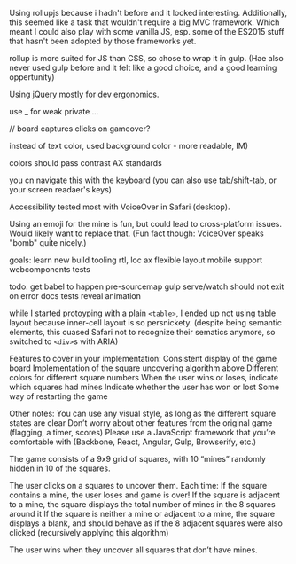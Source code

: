 Using rollupjs because i hadn't before and it looked interesting.
Additionally, this seemed like a task that wouldn't require a big MVC framework.
Which meant I could also play with some vanilla JS, esp. some of the ES2015
stuff that hasn't been adopted by those frameworks yet.

rollup is more suited for JS than CSS, so chose to wrap it in gulp.
(Hae also never used gulp before and it felt like a good choice, and a good learning oppertunity)

Using jQuery mostly for dev ergonomics.


use _ for weak private ...

// board captures clicks on gameover?

instead of text color, used background color - more readable, IM)

colors should pass contrast AX standards

you cn navigate this with the keyboard
(you can also use tab/shift-tab, or your screen readaer's keys)

Accessibility tested most with VoiceOver in Safari (desktop).

Using an emoji for the mine is fun, but could lead to cross-platform issues.
Would likely want to replace that.
(Fun fact though: VoiceOver speaks "bomb" quite nicely.)


goals:
learn new build tooling
rtl, loc
ax
flexible layout
mobile support
webcomponents
tests


todo:
get babel to happen pre-sourcemap
gulp serve/watch should not exit on error
docs
tests
reveal animation


while I started protoyping with a plain `<table>`,
I ended up not using table layout because inner-cell layout
is so persnickety. (despite being semantic elements, this
cuased Safari not to recognize their sematics anymore, so switched to
`<div>`s with ARIA)



Features to cover in your implementation:
Consistent display of the game board
Implementation of the square uncovering algorithm above
Different colors for different square numbers
When the user wins or loses, indicate which squares had mines
Indicate whether the user has won or lost
Some way of restarting the game

Other notes:
You can use any visual style, as long as the different square states are clear
Don’t worry about other features from the original game (flagging, a timer, scores)
Please use a JavaScript framework that you’re comfortable with (Backbone, React, Angular, Gulp, Browserify, etc.)

The game consists of a 9x9 grid of squares, with 10 “mines” randomly hidden in 10 of the squares.

The user clicks on a squares to uncover them. Each time:
If the square contains a mine, the user loses and game is over!
If the square is adjacent to a mine, the square displays the total number of mines in the 8 squares around it
If the square is neither a mine or adjacent to a mine, the square displays a blank, and should behave as if the 8 adjacent squares were also clicked (recursively applying this algorithm)

The user wins when they uncover all squares that don’t have mines.
